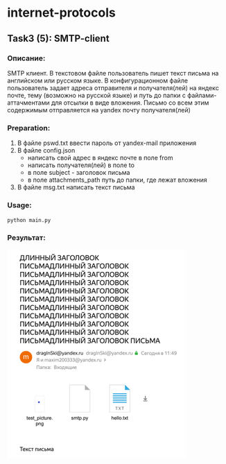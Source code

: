 # internet-protocols
## Task3 (5): SMTP-client

### Описание:
SMTP клиент. В текстовом файле пользователь пишет текст письма на английском или русском языке. 
В конфигурационном файле пользователь задает адреса отправителя и получателя(лей) на яндекс почте, 
тему (возможно на русской языке) и путь до папки с файлами-аттачментами для отсылки в виде вложения.
Письмо со всем этим содержимым отправляется на yandex почту получателя(лей)

### Preparation:
1. В файле pswd.txt ввести пароль от yandex-mail приложения
2. В файле config.json
   - написать свой адрес в яндекс почте в поле from
   - написать получателя(лей) в поле to
   - в поле subject - заголовок письма
   - в поле attachments_path путь до папки, где лежат вложения
3. В файле msg.txt написать текст письма

### Usage:
```
python main.py
```

### Результат:
![img.png](img.png)
